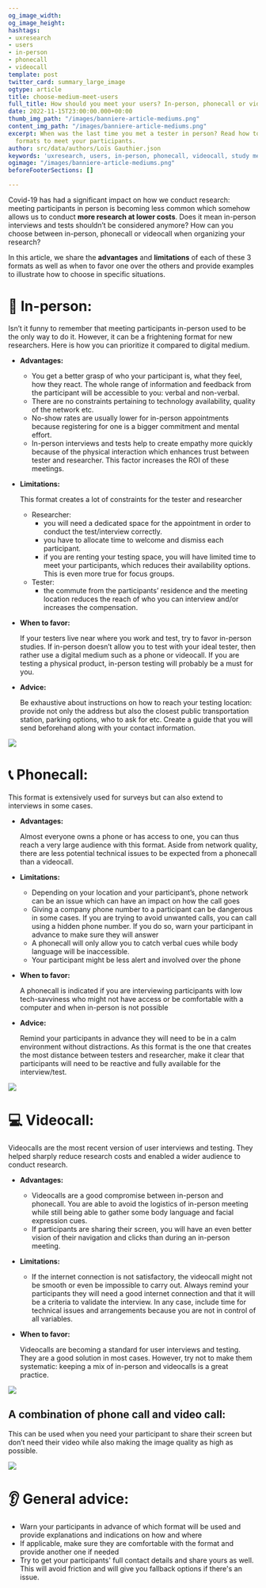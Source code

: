 ```yaml
---
og_image_width: 
og_image_height: 
hashtags:
- uxresearch
- users
- in-person
- phonecall
- videocall
template: post
twitter_card: summary_large_image
ogtype: article
title: choose-medium-meet-users
full_title: How should you meet your users? In-person, phonecall or video call
date: 2022-11-15T23:00:00.000+00:00
thumb_img_path: "/images/banniere-article-mediums.png"
content_img_path: "/images/banniere-article-mediums.png"
excerpt: When was the last time you met a tester in person? Read how to choose between
  formats to meet your participants.
author: src/data/authors/Loïs Gauthier.json
keywords: 'uxresearch, users, in-person, phonecall, videocall, study medium, '
ogimage: "/images/banniere-article-mediums.png"
beforeFooterSections: []

---
```

Covid-19 has had a significant impact on how we conduct research: meeting participants in person is becoming less common which somehow allows us to conduct **more research at lower costs**. Does it mean in-person interviews and tests shouldn’t be considered anymore? How can you choose between in-person, phonecall or videocall when organizing your research?

In this article, we share the **advantages** and **limitations** of each of these 3 formats as well as when to favor one over the others and provide examples to illustrate how to choose in specific situations.

# 👥 In-person:

Isn’t it funny to remember that meeting participants in-person used to be the only way to do it. However, it can be a frightening format for new researchers. Here is how you can prioritize it compared to digital medium.

* **Advantages:**
  * You get a better grasp of who your participant is, what they feel, how they react. The whole range of information and feedback from the participant will be accessible to you: verbal and non-verbal.
  * There are no constraints pertaining to technology availability, quality of the network etc.
  * No-show rates are usually lower for in-person appointments because registering for one is a bigger commitment and mental effort.
  * In-person interviews and tests help to create empathy more quickly because of the physical interaction which enhances trust between tester and researcher. This factor increases the ROI of these meetings.
* **Limitations:**

  This format creates a lot of constraints for the tester and researcher
  * Researcher:
    * you will need a dedicated space for the appointment in order to conduct the test/interview correctly.
    * you have to allocate time to welcome and dismiss each participant.
    * if you are renting your testing space, you will have limited time to meet your participants, which reduces their availability options. This is even more true for focus groups.
  * Tester:
    * the commute from the participants’ residence and the meeting location reduces the reach of who you can interview and/or increases the compensation.
* **When to favor:** 

  If your testers live near where you work and test, try to favor in-person studies. If in-person doesn’t allow you to test with your ideal tester, then rather use a digital medium such as a phone or videocall. If you are testing a physical product, in-person testing will probably be a must for you.
* **Advice:** 

  Be exhaustive about instructions on how to reach your testing location: provide not only the address but also the closest public transportation station, parking options, who to ask for etc. Create a guide that you will send beforehand along with your contact information.

![](/images/giphy-handshake.gif)

# 📞 Phonecall:

This format is extensively used for surveys but can also extend to interviews in some cases.

* **Advantages:**

  Almost everyone owns a phone or has access to one, you can thus reach a very large audience with this format. Aside from network quality, there are less potential technical issues to be expected from a phonecall than a videocall.
* **Limitations:**
  * Depending on your location and your participant’s, phone network can be an issue which can have an impact on how the call goes
  * Giving a company phone number to a participant can be dangerous in some cases. If you are trying to avoid unwanted calls, you can call using a hidden phone number. If you do so, warn your participant in advance to make sure they will answer
  * A phonecall will only allow you to catch verbal cues while body language will be inaccessible.
  * Your participant might be less alert and involved over the phone
* **When to favor:** 

  A phonecall is indicated if you are interviewing participants with low tech-savviness who might not have access or be comfortable with a computer and when in-person is not possible
* **Advice:** 

  Remind your participants in advance they will need to be in a calm environment without distractions. As this format is the one that creates the most distance between testers and researcher, make it clear that participants will need to be reactive and fully available for the interview/test.

![](/images/giphy-phonecall.gif)

# 💻 Videocall:

Videocalls are the most recent version of user interviews and testing. They helped sharply reduce research costs and enabled a wider audience to conduct research.

* **Advantages:**
  * Videocalls are a good compromise between in-person and phonecall. You are able to avoid the logistics of in-person meeting while still being able to gather some body language and facial expression cues.
  * If participants are sharing their screen, you will have an even better vision of their navigation and clicks than during an in-person meeting.
* **Limitations:**
  * If the internet connection is not satisfactory, the videocall might not be smooth or even be impossible to carry out. Always remind your participants they will need a good internet connection and that it will be a criteria to validate the interview. In any case, include time for technical issues and arrangements because you are not in control of all variables.
* **When to favor:** 

  Videocalls are becoming a standard for user interviews and testing. They are a good solution in most cases. However, try not to make them systematic: keeping a mix of in-person and videocalls is a great practice.

![](/images/virtual-background-otis-new.gif)

## A combination of phone call and video call:

This can be used when you need your participant to share their screen but don’t need their video while also making the image quality as high as possible.

![](/images/hello-phone-call.gif)

# 👂 General advice:

* Warn your participants in advance of which format will be used and provide explanations and indications on how and where
* If applicable, make sure they are comfortable with the format and provide another one if needed
* Try to get your participants' full contact details and share yours as well. This will avoid friction and will give you fallback options if there's an issue.